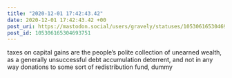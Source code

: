 ```yaml
---
title: "2020-12-01 17:42:43.42"
date: 2020-12-01 17:42:43.42 +00
post_uri: https://mastodon.social/users/gravely/statuses/105306165304693751
post_id: 105306165304693751
---
```

taxes on capital gains are the people’s polite collection of unearned wealth, as a generally unsuccessful debt accumulation deterrent, and not in any way donations to some sort of redistribution fund, dummy


